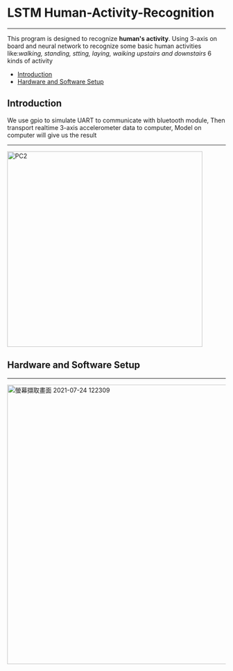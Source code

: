 # LSTM Human-Activity-Recognition

------------------------------------------
This program is designed to recognize **human's activity**. Using 3-axis on board and neural network to recognize some basic human activities 
like:*walking, standing, stting, laying, waiking upstairs and downstairs* 6 kinds of activity

* [Introduction](#introduction)
* [Hardware and Software Setup](#hardware-and-software-setup)

## Introduction
We use gpio to simulate UART to communicate with bluetooth module, Then transport realtime 3-axis accelerometer data to computer, Model on computer will give us 
the result

----------------------------------------------------------------------------------------------------------------------
<img width="450" alt="PC2" src="https://user-images.githubusercontent.com/85031209/126856966-43509b72-73ea-45c5-972a-2d60e5660745.png">

## Hardware and Software Setup

-----------------------------------------------------------------------------------------------------------------------
<img width="643" alt="螢幕擷取畫面 2021-07-24 122309" src="https://user-images.githubusercontent.com/85031209/126857206-62240f2f-9f93-4319-bdb9-75f8ecf21ea0.png">



